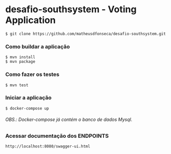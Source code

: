 # desafio-southsystem -  Voting Application
```
$ git clone https://github.com/matheusdfonseca/desafio-southsystem.git
```
### Como buildar a aplicação
```
$ mvn install
$ mvn package
```

### Como fazer os testes

```
$ mvn test
```

### Iniciar a aplicação

```
$ docker-compose up
```
###### OBS.: Docker-compose já contém o banco de dados Mysql. 

### Acessar documentação dos ENDPOINTS

```
http://localhost:8080/swagger-ui.html
```
